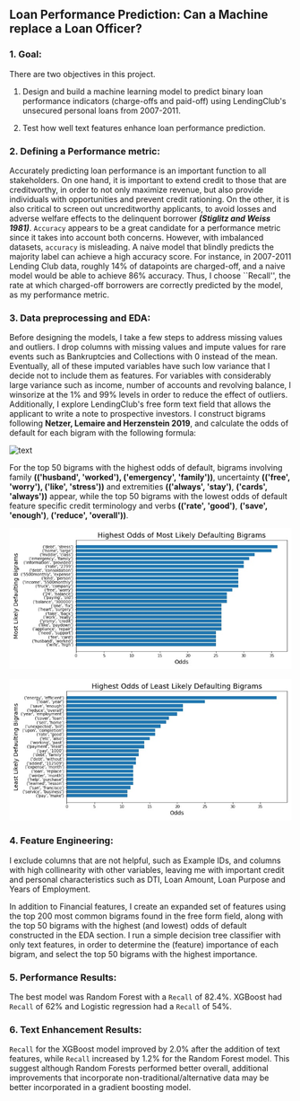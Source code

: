 ## Loan Performance Prediction: Can a Machine replace a Loan Officer?

### 1. Goal:

There are two objectives in this project.

1) Design and build a machine learning model to predict binary loan performance indicators (charge-offs and paid-off) using LendingClub's unsecured personal loans from 2007-2011. 

2) Test how well text features enhance loan performance prediction. 

### 2. Defining a Performance metric:

Accurately predicting loan performance is an important function to all stakeholders. On one hand, it is important to extend credit to those that are creditworthy, in order to not only maximize revenue, but also provide individuals with opportunities and prevent credit rationing. On the other, it is also critical to screen out uncreditworthy applicants, to avoid losses and adverse welfare effects to the delinquent borrower <b><i>(Stiglitz and Weiss 1981)</i></b>. ``Accuracy`` appears to be a great candidate for  a performance metric since it takes into account both concerns. However, with imbalanced datasets, ``accuracy`` is misleading. A naive model that blindly predicts the majority label can achieve a high accuracy score. For instance, in 2007-2011 Lending Club data, roughly 14% of datapoints are charged-off, and a naive model would be able to achieve 86% accuracy. Thus, I choose ``Recall'', the rate at which charged-off borrowers are correctly predicted by the model, as my performance metric.     

### 3. Data preprocessing and EDA:

Before designing the models, I take a few steps to address missing values and outliers. I drop columns with missing values and impute values for rare events such as Bankruptcies and Collections with 0 instead of the mean. Eventually, all of these imputed variables have such low variance that I decide not to include them as features. For variables with considerably large variance such as income, number of accounts and revolving balance, I winsorize at the 1% and 99% levels in order to reduce the effect of outliers. Additionally, I explore LendingClub's free form text field that allows the applicant to write a note to prospective investors. I construct bigrams following <b>Netzer, Lemaire and Herzenstein 2019</b>, and calculate the odds of default for each bigram with the following formula:

![text](https://latex.codecogs.com/svg.latex?\frac{P(bigram|defaulted)}{P(bigram|repaid)}) 

For the top 50 bigrams with the highest odds of default, bigrams involving family <b>(('husband', 'worked'), ('emergency', 'family'))</b>, uncertainty <b>(('free', 'worry'), ('like', 'stress'))</b> and extremities <b>(('always', 'stay')</b>, <b>('cards', 'always'))</b> appear, while the top 50 bigrams with the lowest odds of default feature specific credit terminology and verbs <b>(('rate', 'good')</b>, <b>('save', 'enough')</b>, <b>('reduce', 'overall'))</b>.

![default_bigrams](https://github.com/daniel-d-wu/Online-Loan-Default-Prediction/blob/main/figures/chgoff_bigrams.jpg)

![paid_bigrams](https://github.com/daniel-d-wu/Online-Loan-Default-Prediction/blob/main/figures/paid_bigrams.jpg)


### 4. Feature Engineering:

I exclude columns that are not helpful, such as Example IDs, and columns with high collinearity with other variables, leaving me with important credit and personal characteristics such as DTI, Loan Amount, Loan Purpose and Years of Employment. 

In addition to Financial features, I create an expanded set of features using the top 200 most common bigrams found in the free form field, along with the top 50 bigrams with the highest (and lowest) odds of default constructed in the EDA section. I run a simple decision tree classifier with only text features, in order to determine the (feature) importance of each bigram, and select the top 50 bigrams with the highest importance.

### 5. Performance Results:

The best model was Random Forest with a ``Recall`` of 82.4%. XGBoost had ``Recall`` of 62% and Logistic regression had a ``Recall`` of 54%.

### 6. Text Enhancement Results:

``Recall`` for the XGBoost model improved by 2.0% after the addition of text features, while ``Recall`` increased by 1.2% for the Random Forest model. This suggest although Random Forests performed better overall, additional improvements that incorporate non-traditional/alternative data may be better incorporated in a gradient boosting model.

